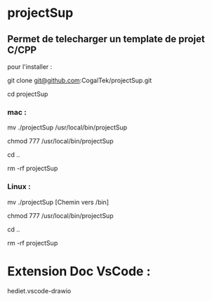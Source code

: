 # projectSup

## Permet de telecharger un template de projet C/CPP

pour l'installer :

git clone git@github.com:CogalTek/projectSup.git

cd projectSup

### mac :
mv ./projectSup /usr/local/bin/projectSup

chmod 777 /usr/local/bin/projectSup

cd ..

rm -rf projectSup


### Linux :
mv ./projectSup [Chemin vers /bin]

chmod 777 /usr/local/bin/projectSup

cd ..

rm -rf projectSup


# Extension Doc VsCode :

hediet.vscode-drawio
